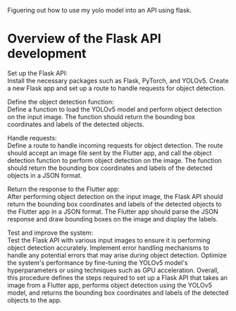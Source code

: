 Figuering out how to use my yolo model into an API using flask.


# Overview of the Flask API development 
Set up the Flask API:<br>
Install the necessary packages such as Flask, PyTorch, and YOLOv5.
Create a new Flask app and set up a route to handle requests for object detection.

Define the object detection function:<br>
Define a function to load the YOLOv5 model and perform object detection on the input image.
The function should return the bounding box coordinates and labels of the detected objects.

Handle requests:<br>
Define a route to handle incoming requests for object detection.
The route should accept an image file sent by the Flutter app, and call the object detection function to perform object detection on the image.
The function should return the bounding box coordinates and labels of the detected objects in a JSON format.

Return the response to the Flutter app:<br>
After performing object detection on the input image, the Flask API should return the bounding box coordinates and labels of the detected objects to the Flutter app in a JSON format.
The Flutter app should parse the JSON response and draw bounding boxes on the image and display the labels.

Test and improve the system:<br>
Test the Flask API with various input images to ensure it is performing object detection accurately.
Implement error handling mechanisms to handle any potential errors that may arise during object detection.
Optimize the system's performance by fine-tuning the YOLOv5 model's hyperparameters or using techniques such as GPU acceleration.
Overall, this procedure defines the steps required to set up a Flask API that takes an image from a Flutter app, performs object detection using the YOLOv5 model, and returns the bounding box coordinates and labels of the detected objects to the app.

